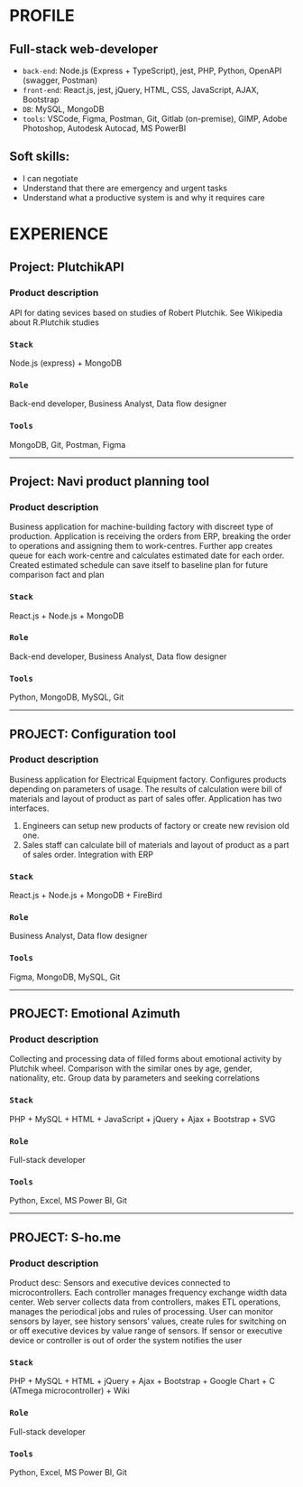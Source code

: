 # PROFILE
## Full-stack web-developer
- `back-end`: Node.js (Express + TypeScript), jest, PHP, Python, OpenAPI (swagger, Postman)
- `front-end`: React.js, jest, jQuery, HTML, CSS, JavaScript, AJAX, Bootstrap
- `DB`: MySQL, MongoDB
- `tools`: VSCode, Figma, Postman, Git, Gitlab (on-premise), GIMP, Adobe Photoshop, Autodesk Autocad, MS PowerBI

## Soft skills:
- I can negotiate
- Understand that there are emergency and urgent tasks
- Understand what a productive system is and why it requires care

# EXPERIENCE
## Project: PlutchikAPI 
### Product description
API for dating sevices based on studies of Robert Plutchik. See Wikipedia about R.Plutchik studies
### `Stack`
Node.js (express) + MongoDB
### `Role` 
Back-end developer, Business Analyst, Data flow designer
### `Tools`
MongoDB, Git, Postman, Figma

---

## Project: Navi product planning tool 
### Product description
Business application for machine-building factory with discreet type of production. Application is receiving the orders from ERP,  breaking the order to operations and assigning them to work-centres. Further app creates queue for each work-centre and calculates estimated date for each order. Created estimated schedule can save itself to baseline plan for future comparison fact and plan 
### `Stack`
React.js + Node.js + MongoDB
### `Role` 
Back-end developer, Business Analyst, Data flow designer
### `Tools`
Python, MongoDB, MySQL, Git

---

## PROJECT: Configuration tool
### Product description
Business application for Electrical Equipment factory. Configures products depending on parameters of usage. The results of calculation were bill of materials and layout of product as part of sales offer. Application has two interfaces. 
1. Engineers can setup new products of factory or create new revision old one. 
2. Sales staff can calculate bill of materials and layout of product as a part of sales order. Integration with ERP
### `Stack`
React.js + Node.js + MongoDB + FireBird
### `Role` 
Business Analyst, Data flow designer
### `Tools`
Figma, MongoDB, MySQL, Git

---

## PROJECT: Emotional Azimuth
### Product description
Collecting and processing data of filled forms about emotional activity by Plutchik wheel. Comparison with the similar ones by age, gender, nationality, etc. Group data by parameters and seeking correlations
### `Stack`
PHP + MySQL + HTML + JavaScript  + jQuery + Ajax + Bootstrap + SVG
### `Role` 
Full-stack developer
### `Tools`
Python, Excel, MS Power BI, Git

---

## PROJECT: S-ho.me
### Product description
Product desc: Sensors and executive devices connected to microcontrollers. Each controller manages frequency exchange width data center. Web server collects data from controllers, makes ETL operations, manages the periodical jobs and rules of processing. User can monitor sensors by layer, see history sensors’ values, create rules for switching on or off executive devices by value range of sensors. If sensor or executive device or controller is out of order the system notifies the user
### `Stack`
PHP + MySQL + HTML + jQuery + Ajax + Bootstrap + Google Chart + C (ATmega microcontroller) + Wiki
### `Role` 
Full-stack developer
### `Tools`
Python, Excel, MS Power BI, Git